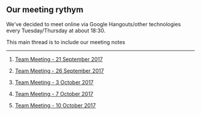 ## Our meeting rythym

We've decided to meet online via Google Hangouts/other technologies every Tuesday/Thursday at about 18:30.

This main thread is to include our meeting notes

---

1. [Team Meeting - 21 September 2017](https://github.com/SWE574-Nerds/friendly-eureka/wiki/Team-Meeting---21-September-2017)

1. [Team Meeting - 26 September 2017](https://github.com/SWE574-Nerds/friendly-eureka/wiki/Team-Meeting---26-September-2017)

1. [Team Meeting - 3 October 2017](https://github.com/SWE574-Nerds/friendly-eureka/wiki/Team-Meeting---3-September-2017)

1. [Team Meeting - 7 October 2017](https://github.com/SWE574-Nerds/friendly-eureka/wiki/Team-Meeting-7-October-2017)

1. [Team Meeting - 10 October 2017](https://github.com/SWE574-Nerds/friendly-eureka/wiki/Team-Meeting-10-October-2017)
